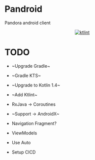 # Pandroid
Pandora android client

<p align="center">
<a href="https://ktlint.github.io/"><img src="https://img.shields.io/badge/code%20style-%E2%9D%A4-FF4081.svg" alt="ktlint"></a>
</p>

# TODO
- ~Upgrade Gradle~
- ~Gradle KTS~
- ~Upgrade to Kotlin 1.4~
- ~Add Ktlint~
- RxJava -> Coroutines
- ~Support -> AndroidX~
- Navigation Fragment?
- ViewModels

- Use Auto
- Setup CICD